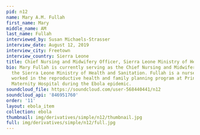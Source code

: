 ```yaml
---
pid: n12
name: Mary A.M. Fullah
first_name: Mary
middle_name: AM
last_name: Fullah
interviewed_by: Susan Michaels-Strasser
interview_date: August 12, 2019
interview_city: Freetown
interview_country: Sierra Leone
title: Chief Nursing and Midwifery Officer, Sierra Leone Ministry of Health and Sanitation
bio: Mary Fullah is currently serving as the Chief Nursing and Midwifery Officer for
  the Sierra Leone Ministry of Health and Sanitation. Fullah is a nurse midwife and
  worked in the reproductive health and family planning program at Princess Christian
  Maternity Hospital during the Ebola epidemic.
soundcloud_file: https://soundcloud.com/user-568440441/n12
soundcloud_api: '846951760'
order: '11'
layout: ebola_item
collection: ebola
thumbnail: img/derivatives/simple/n12/thumbnail.jpg
full: img/derivatives/simple/n12/full.jpg
---
```


